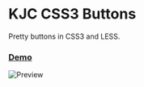 KJC CSS3 Buttons
================

Pretty buttons in CSS3 and LESS.

### [Demo](https://raw.github.com/kjantzer/kjc-css3-buttons/master/demo.html)

![Preview](https://raw.github.com/kjantzer/kjc-css3-buttons/master/preview.png)
